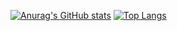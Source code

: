 <!-- ![Anurag's GitHub stats](https://github-readme-stats.vercel.app/api?username=MashkaCoder&show_icons=true) -->
[![Anurag's GitHub stats](https://github-readme-stats.vercel.app/api?username=MashkaCoder&show_icons=true&theme=merko)](https://github.com/MashkaCoder/github-readme-stats)
[![Top Langs](https://github-readme-stats.vercel.app/api/top-langs/?username=MashkaCoder&layout=compact&theme=merko)](https://github.com/MashkaCoder/github-readme-stats)

